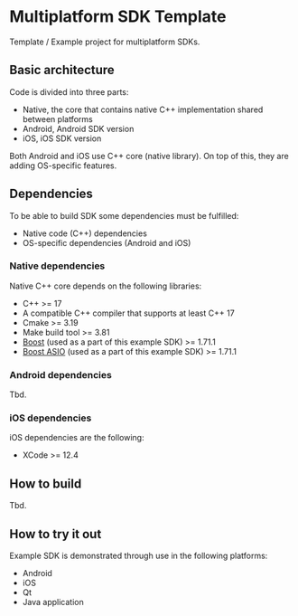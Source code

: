# Multiplatform SDK Template

Template / Example project for multiplatform SDKs.

## Basic architecture

Code is divided into three parts:

- Native, the core that contains native C++ implementation shared between platforms
- Android, Android SDK version
- iOS, iOS SDK version

Both Android and iOS use C++ core (native library). On top of this, they are adding OS-specific features.

## Dependencies

To be able to build SDK some dependencies must be fulfilled:

- Native code (C++) dependencies
- OS-specific dependencies (Android and iOS)

### Native dependencies

Native C++ core depends on the following libraries:

- C++ >= 17
- A compatible C++ compiler that supports at least C++ 17
- Cmake >= 3.19
- Make build tool >= 3.81
- [Boost](https://www.boost.org/) (used as a part of this example SDK) >= 1.71.1
- [Boost ASIO](https://www.boost.org/doc/libs/1_75_0/doc/html/boost_asio.html) (used as a part of this example SDK) >= 1.71.1

### Android dependencies

Tbd.

### iOS dependencies

iOS dependencies are the following:

- XCode >= 12.4

## How to build

Tbd.

## How to try it out

Example SDK is demonstrated through use in the following platforms:

- Android
- iOS
- Qt
- Java application


